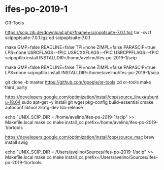 # ifes-po-2019-1

OR-Tools

https://scip.zib.de/download.php?fname=scipoptsuite-7.0.1.tgz
tar -xvzf scipoptsuite-7.0.1.tgz
cd scipoptsuite-7.0.1

make GMP=false READLINE=false TPI=none ZIMPL=false PARASCIP=true LPS=none USRCFLAGS=-fPIC USRCXXFLAGS=-fPIC USRCPPFLAGS=-fPIC scipoptlib install INSTALLDIR=/home/avelino/ifes-po-2019-1/scip

make GMP=false READLINE=false TPI=none ZIMPL=false PARASCIP=true LPS=none scipoptlib install INSTALLDIR=/home/avelino/ifes-po-2019-1/scip

git clone -b master https://github.com/google/or-tools
cd or-tools
make third_party

https://developers.google.com/optimization/install/cpp/source_linux#ubuntu-18.04
sudo apt-get -y install git wget pkg-config build-essential cmake autoconf libtool zlib1g-dev lsb-release

echo "UNIX_SCIP_DIR = /home/avelino/ifes-po-2019-1/scip" >> Makefile.local
make cc
make install_cc prefix=/home/avelino/ifes-po-2019-1/ortools

https://developers.google.com/optimization/install/cpp/source_mac
brew install swig

echo "UNIX_SCIP_DIR = /Users/avelino/Sources/ifes-po-2019-1/scip" >> Makefile.local
make cc
make install_cc prefix=/Users/avelino/Sources/ifes-po-2019-1/ortools


